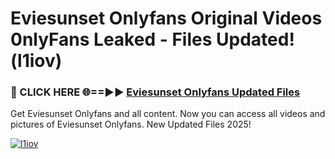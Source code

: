 # Eviesunset Onlyfans Original Videos 0nlyFans Leaked - Files Updated! (l1iov)

<h3>🔴 CLICK HERE 🌐==►► <a href="https://tinyurl.com/x26r9saj" rel="nofollow">Eviesunset Onlyfans Updated Files</a></h3>

Get Eviesunset Onlyfans and all content. Now you can access all videos and pictures of Eviesunset Onlyfans. New Updated Files 2025!

[![l1iov](https://i.imgur.com/LkgZPqh.gif)](https://tinyurl.com/x26r9saj)
